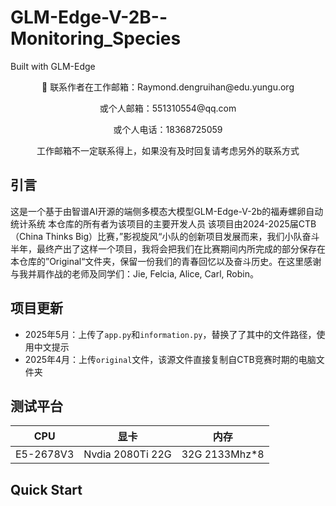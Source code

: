 # GLM-Edge-V-2B--Monitoring_Species
Built with GLM-Edge

<p align="center">
👋 联系作者在工作邮箱：Raymond.dengruihan@edu.yungu.org
</p>
<p align="center">
或个人邮箱：551310554@qq.com
</p>
<p align="center">
或个人电话：18368725059
</p>
<p align="center">
工作邮箱不一定联系得上，如果没有及时回复请考虑另外的联系方式
</p>

## 引言
这是一个基于由智谱AI开源的端侧多模态大模型GLM-Edge-V-2b的福寿螺卵自动统计系统
本仓库的所有者为该项目的主要开发人员
该项目由2024-2025届CTB（China Thinks Big）比赛，”影视旋风“小队的创新项目发展而来，我们小队奋斗半年，最终产出了这样一个项目，我将会把我们在比赛期间内所完成的部分保存在本仓库的”Original“文件夹，保留一份我们的青春回忆以及奋斗历史。在这里感谢与我并肩作战的老师及同学们：Jie, Felcia, Alice, Carl, Robin。

## 项目更新
- 2025年5月：上传了```app.py```和```information.py```，替换了了其中的文件路径，使用中文提示
- 2025年4月：上传```original```文件，该源文件直接复制自CTB竞赛时期的电脑文件夹

## 测试平台
|       CPU      |         显卡          |      内存     |
|:--------------:|:--------------------:|:------------:|
|    E5-2678V3   |   Nvdia 2080Ti 22G   | 32G 2133Mhz*8|


## Quick Start
